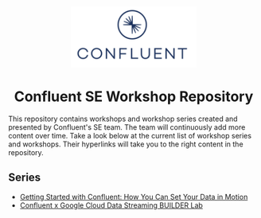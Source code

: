 <div align="center">
    <img src="images/confluent.png" width=50% height=50%>
</div>

# <div align="center">Confluent SE Workshop Repository</div>

This repository contains workshops and workshop series created and presented by Confluent's SE team. The team will continuously add more content over time. Take a look below at the current list of workshop series and workshops. Their hyperlinks will take you to the right content in the repository. 

## Series

* [Getting Started with Confluent: How You Can Set Your Data in Motion](https://github.com/confluentinc/commercial-workshops/tree/master/series-getting-started-with-cc)
* [Confluent x Google Cloud Data Streaming BUILDER Lab](https://github.com/confluentinc/commercial-workshops/tree/master/Confluent-GCP-Builder-Lab)
